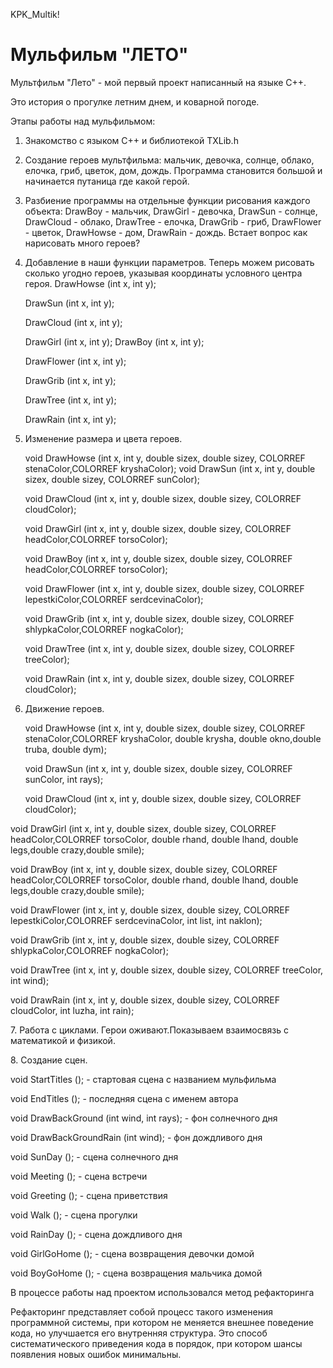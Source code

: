 KPK_Multik!
# Мульфильм "ЛЕТО"
  <p> 
  Мультфильм "Лето" - мой первый проект написанный на языке С++.  
    <p/>  
  <p>
Это история о прогулке летним днем, и коварной погоде.
</p>

Этапы работы над мульфильмом:
1. Знакомство с языком С++ и библиотекой ТXLib.h </p> 
2. Создание героев мультфильма: мальчик, девочка, солнце, облако, елочка, гриб, цветок, дом, дождь. 
Программа становится большой и начинается путаница где какой герой.</p>
3. Разбиение программы на отдельные функции рисования каждого объекта:
DrawBoy - мальчик, DrawGirl - девочка, DrawSun - солнце, DrawCloud - облако, DrawTree - елочка,
DrawGrib - гриб, DrawFlower - цветок, DrawHowse - дом, DrawRain - дождь. Встает вопрос как нарисовать много героев?</p>
4. Добавление в наши функции параметров. Теперь можем рисовать сколько угодно героев, указывая координаты условного центра героя.
DrawHowse          (int x, int y);</p>
DrawSun            (int x, int y);</p>
DrawCloud          (int x, int y);</p>
DrawGirl           (int x, int y);
DrawBoy            (int x, int y);</p>
DrawFlower         (int x, int y);</p>
DrawGrib           (int x, int y);</p>
DrawTree           (int x, int y);</p>
DrawRain           (int x, int y);</p>
5. Изменение размера и цвета героев.</p>
void DrawHowse          (int x, int y, double sizex, double sizey, COLORREF stenaColor,COLORREF kryshaColor);
void DrawSun            (int x, int y, double sizex, double sizey, COLORREF sunColor);</p>
void DrawCloud          (int x, int y, double sizex, double sizey, COLORREF cloudColor);</p>
void DrawGirl           (int x, int y, double sizex, double sizey, COLORREF headColor,COLORREF torsoColor);</p>
void DrawBoy            (int x, int y, double sizex, double sizey, COLORREF headColor,COLORREF torsoColor);</p>
void DrawFlower         (int x, int y, double sizex, double sizey, COLORREF lepestkiColor,COLORREF serdcevinaColor);</p>
void DrawGrib           (int x, int y, double sizex, double sizey, COLORREF shlypkaColor,COLORREF nogkaColor);</p>
void DrawTree           (int x, int y, double sizex, double sizey, COLORREF treeColor);</p>
void DrawRain           (int x, int y, double sizex, double sizey, COLORREF cloudColor);</p>
6. Движение героев.</p>
void DrawHowse          (int x, int y, double sizex, double sizey, COLORREF stenaColor,COLORREF kryshaColor,
                        double krysha, double okno,double truba, double dym);</p>
void DrawSun            (int x, int y, double sizex, double sizey, COLORREF sunColor, int rays);</p>
void DrawCloud          (int x, int y, double sizex, double sizey, COLORREF cloudColor);</p>

void DrawGirl           (int x, int y, double sizex, double sizey, COLORREF headColor,COLORREF torsoColor,
                        double rhand, double lhand, double legs,double crazy,double smile);</p>
void DrawBoy            (int x, int y, double sizex, double sizey, COLORREF headColor,COLORREF torsoColor,
                        double rhand, double lhand, double legs,double crazy,double smile);</p>
void DrawFlower         (int x, int y, double sizex, double sizey, COLORREF lepestkiColor,COLORREF serdcevinaColor,
                        int list, int naklon);</p>
void DrawGrib           (int x, int y, double sizex, double sizey, COLORREF shlypkaColor,COLORREF nogkaColor);</p>
void DrawTree           (int x, int y, double sizex, double sizey, COLORREF treeColor, int wind);</p>
void DrawRain           (int x, int y, double sizex, double sizey, COLORREF cloudColor, int luzha, int rain);</p>
7. Работа с циклами. Герои оживают.Показываем взаимосвязь с математикой и физикой.</p>
8. Создание сцен.</p>
void StartTitles        (); - стартовая сцена с названием мульфильма</p>
void EndTitles          (); - последняя сцена с именем автора</p>
void DrawBackGround     (int wind, int rays); - фон солнечного дня</p>
void DrawBackGroundRain (int wind); - фон дождливого дня</p>
void SunDay             (); - сцена солнечного дня</p>
void Meeting            (); - сцена встречи</p>
void Greeting           (); - сцена приветствия</p>
void Walk               (); - сцена прогулки</p>
void RainDay            (); - сцена дождливого дня</p>
void GirlGoHome         (); - сцена возвращения девочки домой</p>
void BoyGoHome          (); - сцена возвращения мальчика домой</p>
В процессе работы над проектом использовался метод рефакторинга</p>
Рефакторинг представляет собой процесс такого изменения программной системы, при котором не меняется внешнее поведение кода, но улучшается его внутренняя структура. 
Это способ систематического приведения кода в порядок, при котором шансы появления новых ошибок минимальны.</p>
